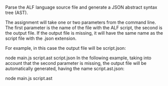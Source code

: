 Parse the ALF language source file and generate a JSON abstract syntax tree (AST).

The assignment will take one or two parameters from the command line. The first parameter is the name of the file with the ALF script, the second is the output file. If the output file is missing, it will have the same name as the script file with the .json extension.

For example, in this case the output file will be script.json:

node main.js script.ast script.json
In the following example, taking into account that the second parameter is missing, the output file will be automatically generated, having the name script.ast.json:

node main.js script.ast
